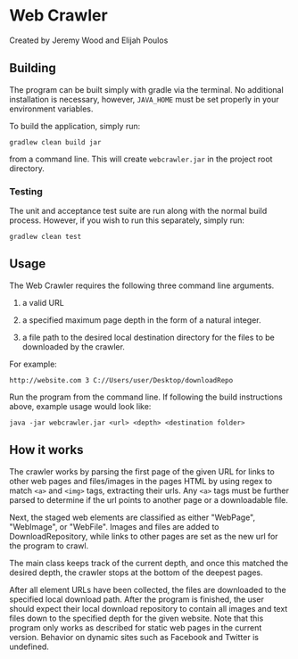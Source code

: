 # Web Crawler
Created by Jeremy Wood and Elijah Poulos

## Building 
The program can be built simply with gradle via the terminal. No additional installation is necessary, however,
`JAVA_HOME` must be set properly in your environment variables.

To build the application, simply run:

`gradlew clean build jar`

from a command line. This will create `webcrawler.jar` in the project root directory.

### Testing
The unit and acceptance test suite are run along with the normal build process. However, if you wish to run this
separately, simply run:

`gradlew clean test`

## Usage 
The Web Crawler requires the following three command line arguments.

1. a valid URL

2. a specified maximum page depth in the form of a natural integer. 

3. a file path to the desired local destination directory for the 
files to be downloaded by the crawler.

For example: 
 
`http://website.com 3 C://Users/user/Desktop/downloadRepo`

Run the program from the command line. If following the build instructions above, example usage would look like:

`java -jar webcrawler.jar <url> <depth> <destination folder>`

## How it works

The crawler works by parsing the first page of the given URL
for links to other web pages and files/images in the pages HTML
by using regex to match `<a>` and `<img>` tags, extracting their urls.
Any `<a>` tags must be further parsed to determine if the url points to another page or
a downloadable file.

Next, the staged web elements are classified as either "WebPage", "WebImage", or "WebFile". 
Images and files are added to DownloadRepository, while links to other pages are set as the new 
url for the program to crawl. 

The main class keeps track of the current depth, and once this matched the 
desired depth, the crawler stops at the bottom of the deepest pages. 

After all element URLs have been collected, the files are downloaded to the specified local download path.
After the program is finished, the user should expect their local download repository to contain
all images and text files down to the specified depth for the given website. Note that this 
program only works as described for static web pages in the current version. Behavior on dynamic sites such
as Facebook and Twitter is undefined.


